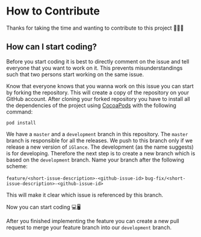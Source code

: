 # How to Contribute

Thanks for taking the time and wanting to contribute to this project 👍🏼🎉

## How can I start coding?

Before you start coding it is best to directly comment on the issue and tell everyone that you want to work on it. This prevents misunderstandings such that two persons start working on the same issue.

Know that everyone knows that you wanna work on this issue you can start by forking the repository. This will create a copy of the repository on your GitHub account. After cloning your forked repository you have to install all the dependencies of the project using [CocoaPods](https://cocoapods.org) with the following command:

```
pod install
```

We have a `master` and a `development` branch in this repository. The `master` branch is responsible for all the releases. We push to this branch only if we release a new version of `iGlance`. The development (as the name suggests) is for developing.
Therefore the next step is to create a new branch which is based on the `development` branch. Name your branch after the following scheme:

`feature/<short-issue-description>-<github-issue-id>`
`bug-fix/<short-issue-description>-<github-issue-id>`

This will make it clear which issue is referenced by this branch.

Now you can start coding 💻🖥

After you finished implementing the feature you can create a new pull request to merge your feature branch into our `development` branch.
